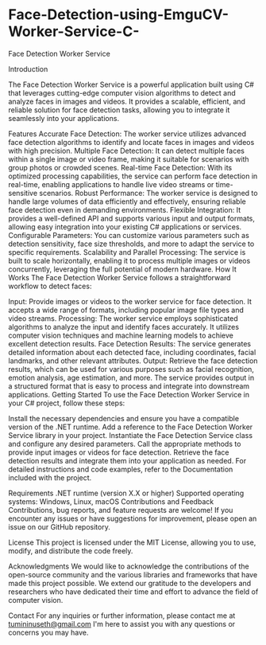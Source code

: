 # Face-Detection-using-EmguCV-Worker-Service-C-

Face Detection Worker Service

Introduction

The Face Detection Worker Service is a powerful application built using C# that leverages cutting-edge computer vision algorithms to detect and analyze faces in images and videos. It provides a scalable, efficient, and reliable solution for face detection tasks, allowing you to integrate it seamlessly into your applications.

Features
Accurate Face Detection: The worker service utilizes advanced face detection algorithms to identify and locate faces in images and videos with high precision.
Multiple Face Detection: It can detect multiple faces within a single image or video frame, making it suitable for scenarios with group photos or crowded scenes.
Real-time Face Detection: With its optimized processing capabilities, the service can perform face detection in real-time, enabling applications to handle live video streams or time-sensitive scenarios.
Robust Performance: The worker service is designed to handle large volumes of data efficiently and effectively, ensuring reliable face detection even in demanding environments.
Flexible Integration: It provides a well-defined API and supports various input and output formats, allowing easy integration into your existing C# applications or services.
Configurable Parameters: You can customize various parameters such as detection sensitivity, face size thresholds, and more to adapt the service to specific requirements.
Scalability and Parallel Processing: The service is built to scale horizontally, enabling it to process multiple images or videos concurrently, leveraging the full potential of modern hardware.
How It Works
The Face Detection Worker Service follows a straightforward workflow to detect faces:

Input: Provide images or videos to the worker service for face detection. It accepts a wide range of formats, including popular image file types and video streams.
Processing: The worker service employs sophisticated algorithms to analyze the input and identify faces accurately. It utilizes computer vision techniques and machine learning models to achieve excellent detection results.
Face Detection Results: The service generates detailed information about each detected face, including coordinates, facial landmarks, and other relevant attributes.
Output: Retrieve the face detection results, which can be used for various purposes such as facial recognition, emotion analysis, age estimation, and more. The service provides output in a structured format that is easy to process and integrate into downstream applications.
Getting Started
To use the Face Detection Worker Service in your C# project, follow these steps:

Install the necessary dependencies and ensure you have a compatible version of the .NET runtime.
Add a reference to the Face Detection Worker Service library in your project.
Instantiate the Face Detection Service class and configure any desired parameters.
Call the appropriate methods to provide input images or videos for face detection.
Retrieve the face detection results and integrate them into your application as needed.
For detailed instructions and code examples, refer to the Documentation included with the project.

Requirements
.NET runtime (version X.X or higher)
Supported operating systems: Windows, Linux, macOS
Contributions and Feedback
Contributions, bug reports, and feature requests are welcome! If you encounter any issues or have suggestions for improvement, please open an issue on our GitHub repository.

License
This project is licensed under the MIT License, allowing you to use, modify, and distribute the code freely.

Acknowledgments
We would like to acknowledge the contributions of the open-source community and the various libraries and frameworks that have made this project possible. We extend our gratitude to the developers and researchers who have dedicated their time and effort to advance the field of computer vision.

Contact
For any inquiries or further information, please contact me at tumininuseth@gmail.com I'm here to assist you with any questions or concerns you may have.




